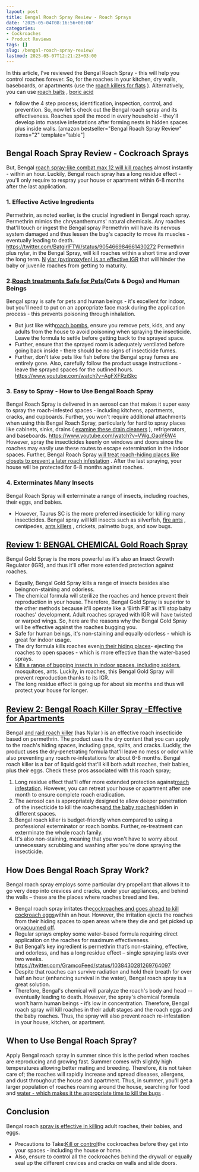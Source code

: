 ```yaml
---
layout: post
title: Bengal Roach Spray Review - Roach Sprays
date: '2025-05-04T08:16:56+00:00'
categories:
- Cockroaches
- Product Reviews
tags: []
slug: /bengal-roach-spray-review/
lastmod: 2025-05-07T12:21:23+03:00
---
```


In this article, I've reviewed the Bengal Roach Spray - this will help you control roaches forever.
So, for the roaches in your kitchen, dry walls, baseboards, or apartments (use the
[roach killers for flats](https://pestpolicy.com/best-roach-killer-for-apartments/)
).
Alternatively, you can use
[roach baits](https://pestpolicy.com/best-roach-bait/)
,
[boric acid](https://pestpolicy.com/does-boric-acid-kill-roaches/)
- follow the 4 step process; identification, inspection, control, and prevention.
So, now let's check out the Bengal roach spray and its effectiveness. Roaches spoil the mood in every household - they'll develop into massive infestations after forming nests in hidden spaces plus inside walls.
[amazon bestseller="Bengal Roach Spray Review" items="2" template="table"]
## Bengal Roach Spray Review - Cockroach Sprays
But, Bengal
[roach spray-like combat max 12 will kill roaches](https://pestpolicy.com/combat-max-12-month-roach-killing-bait-review/)
almost instantly - within an hour. Luckily, Bengal roach spray has a long residue effect - you'll only require to respray your house or apartment within 6-8 months after the last application.
### 1. Effective Active Ingredients
Permethrin, as noted earlier, is the crucial ingredient in Bengal roach spray. Permethrin mimics the chrysanthemums' natural chemicals.
Any roaches that'll touch or ingest the Bengal spray Permethrin will have its nervous system damaged and thus lessen the bug's capacity to move its muscles - eventually leading to death.
https://twitter.com/BatgirlFTW/status/905466984661430272
Permethrin plus nylar, in the Bengal Spray, will kill roaches within a short time and over the long term.
[N](http://npic.orst.edu/factsheets/pyriprogen.html)
[ylar (pyriproxyfen) is an effective IGR](http://npic.orst.edu/factsheets/pyriprogen.html)
that will hinder the baby or juvenile roaches from getting to maturity.
### 2.[Roach treatments Safe for Pets](https://pestpolicy.com/pet-safe-roach-killer/)(Cats & Dogs) and Human Beings
Bengal spray is safe for pets and human beings - it's excellent for indoor, but you'll need to put on an appropriate face mask during the application process - this prevents poisoning through inhalation.
- But just like with[roach bombs](https://pestpolicy.com/best-fogger-for-roaches/), ensure you remove pets, kids, and any adults from the house to avoid poisoning when spraying the insecticide. Leave the formula to settle before getting back to the sprayed space.
- Further, ensure that the sprayed room is adequately ventilated before going back inside - there should be no signs of insecticide fumes.
- Further, don't take pets like fish before the Bengal spray fumes are entirely gone. Also, carefully follow the product usage instructions - leave the sprayed spaces for the outlined hours.
https://www.youtube.com/watch?v=AgFXFRziSkc
### 3. Easy to Spray - How to Use Bengal Roach Spray
Bengal Roach Spray is delivered in an aerosol can that makes it super easy to spray the roach-infested spaces - including kitchens, apartments, cracks, and cupboards.
Further, you won't require additional attachments when using this Bengal Roach Spray, particularly for hard to spray places like cabinets, sinks, drains (
[examine these drain cleaners](https://pestpolicy.com/best-drain-cleaner//)
), refrigerators, and baseboards.
https://www.youtube.com/watch?v=VWg_OaoY6W4
However, spray the insecticides keenly on windows and doors since the roaches may easily use these routes to escape extermination in the indoor spaces.
Further, Bengal Roach Spray
[will treat roach-hiding places like closets to prevent a later roach infestation](https://pestpolicy.com/do-carpenter-bees-bite/)
. After the last spraying, your house will be protected for 6-8 months against roaches.
### 4. Exterminates Many Insects
Bengal Roach Spray will exterminate a range of insects, including roaches, their eggs, and babies.
- However, Taurus SC is the more preferred insecticide for killing many insecticides.
Bengal spray will kill insects such as silverfish,
[fire ants](https://pestpolicy.com/best-fire-ant-killer-for-lawns/)
, centipedes,
[ants killers](https://pestpolicy.com/best-ant-killer/)
, crickets, palmetto bugs, and sow bugs.
## [Review 1: BENGAL CHEMICAL Gold Roach Spray](https://www.amazon.com/dp/B0015I3ESG/?tag=p-policy-20)
Bengal Gold Spray is the more powerful as it's also an Insect Growth Regulator (IGR), and thus it'll offer more extended protection against roaches.
- Equally, Bengal Gold Spray kills a range of insects besides also beingnon-staining and odorless.
- The chemical formula will sterilize the roaches and hence prevent their reproduction in your house.
Therefore, Bengal Gold Spray is superior to the other methods because it'll operate like a ‘Birth Pill' as it'll stop baby roaches' development.
Adult roaches sprayed with IGR will have twisted or warped wings. So, here are the reasons why the Bengal Gold Spray will be effective against the roaches bugging you.
- Safe for human beings, it's non-staining and equally odorless - which is great for indoor usage.
- The dry formula kills roaches even[in their hiding places](https://pestpolicy.com/where-do-fleas-live/)- ejecting the roaches to open spaces - which is more effective than the water-based sprays.
- [Kills a range of bugging insects in indoor spaces, including spiders](https://pestpolicy.com/does-windex-kill-spiders/), mosquitoes, ants. Luckily, in roaches, this Bengal Gold Spray will prevent reproduction thanks to its IGR.
- The long residue effect is going up for about six months and thus will protect your house for longer.
## [Review 2: Bengal Roach Killer Spray -Effective for Apartments](https://www.amazon.com/dp/B00KROV7H4/?tag=p-policy-20)
Bengal
[and raid roach killer](https://pestpolicy.com/raid-ant-roach-killer-insecticide-spray-review/)
(has
Nylar
) is an effective roach insecticide based on permethrin.
The product uses the dry content that you can apply to the roach's hiding spaces, including gaps, splits, and cracks.
Luckily, the product uses the dry-penetrating formula that'll leave no mess or odor while also preventing any roach re-infestations for about 6-8
months.
Bengal roach killer is a bar of liquid gold that'll kill both adult roaches, their babies, plus their eggs. Check these pros associated with this roach spray;
1. Long residue effect that'll offer more extended protection against[roach infestation](https://pestpolicy.com/what-do-roaches-smell-like/). However, you can retreat your house or apartment after one month to ensure complete roach eradication.
2. The aerosol can is appropriately designed to allow deeper penetration of the insecticide to kill the roaches[and the baby roaches](https://pestpolicy.com/what-do-baby-roaches-look-like/)hidden in different spaces.
3. Bengal roach killer is budget-friendly when compared to using a professional exterminator or roach bombs. Further, re-treatment can exterminate the whole roach family.
4. It's also non-staining, meaning that you won't have to worry about unnecessary scrubbing and washing after you're done spraying the insecticide.
## How Does Bengal Roach Spray Work?
Bengal roach spray employs some particular dry propellant that allows it to go very deep into crevices and cracks, under your appliances, and behind the walls – these are the places where roaches breed and live.
- Bengal roach spray irritates the[cockroaches and goes ahead to kill cockroach eggs](https://pestpolicy.com/how-to-kill-cockroach-eggs/)within an hour. However, the irritation ejects the roaches from their hiding spaces to open areas where they die and get picked up or[vacuumed off](https://pestpolicy.com/best-vacuum-for-bed-bugs/).
- Regular sprays employ some water-based formula requiring direct application on the roaches for maximum effectiveness.
- But Bengal’s key ingredient is permethrin that’s non-staining, effective, and odorless, and has a long residue effect – single spraying lasts over two weeks.
https://twitter.com/GramcoFeed/status/1038430281269764097
- Despite that roaches can survive radiation and hold their breath for over half an hour (enhancing survival in the water), Bengal roach spray is a great solution.
- Therefore, Bengal's chemical will paralyze the roach's body and head -- eventually leading to death. However, the spray's chemical formula won't harm human beings - it’s low in concentration.
Therefore, Bengal roach spray will kill roaches in their adult stages and the roach eggs and the baby roaches. Thus, the spray will also prevent roach re-infestation in your house, kitchen, or apartment.
## When to Use Bengal Roach Spray?
Apply Bengal roach spray in summer since this is the period when roaches are reproducing and growing fast. Summer comes with slightly high temperatures allowing better mating and breeding.
Therefore, it is not taken care of; the roaches will rapidly increase and spread diseases, allergens, and dust throughout the house and apartment.
Thus, in summer, you'll get a larger population of roaches roaming around the house, searching for food and
[water - which makes it the appropriate time to kill the bugs](https://pestpolicy.com/can-bed-bugs-survive-in-water/)
.
## Conclusion
Bengal roach
[spray is effective in killing](https://pestpolicy.com/does-bleach-kill-bed-bugs/)
adult roaches, their babies, and eggs.
- Precautions to Take:[Kill or control](https://pestpolicy.com/does-baking-soda-kill-fleas/)the cockroaches before they get into your spaces - including the house or home.
- Also, ensure to control all the cockroaches behind the drywall or equally seal up the different crevices and cracks on walls and slide doors.
